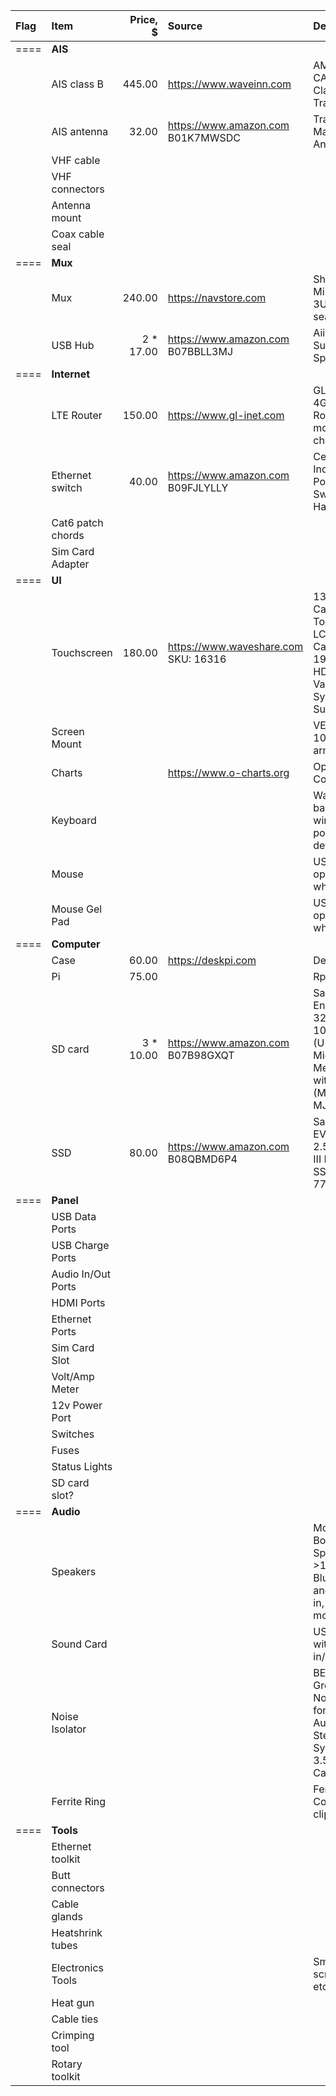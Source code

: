 
| Flag | Item               | Price, $      | Source                                                 | Description                                                  
| :--- | :---               |          ---: | :---                                                   | :---                                                    
| ==== | **AIS**            |               |                                                        |                                             
|      | AIS class B        |        445.00 | https://www.waveinn.com                                | AMEC CAMINO-108 Class B AIS Transponder                                                 
|      | AIS antenna        |         32.00 | https://www.amazon.com    B01K7MWSDC                   | Tram AIS VHF Marine Antenna                                                  
|      | VHF cable          |               |                                                        |                                             
|      | VHF connectors     |               |                                                        |                                             
|      | Antenna mount      |               |                                                        |                                             
|      | Coax cable seal    |               |                                                        |                                             
| ==== | **Mux**            |               |                                                        |                                             
|      | Mux                |        240.00 | https://navstore.com                                   |  Shipmodul MiniPlex-3USB (bi-dir seatalk1)                                           
|      | USB Hub            |   2  *  17.00 | https://www.amazon.com    B07BBLL3MJ                   |  Aiibe 6 Ports Super High Speed USB                                           
| ==== | **Internet**       |               |                                                        |                                             
|      | LTE Router         |        150.00 | https://www.gl-inet.com                                |  GL-X750V2 4G LTE Smart Router + modem + car charger for it
|      | Ethernet switch    |         40.00 | https://www.amazon.com    B09FJLYLLY                   |  Centopto Mini Industrial 5 Ports Gigabit Switch Hardened                                           
|      | Cat6 patch chords  |               |                                                        |                                             
|      | Sim Card Adapter   |               |                                                        |                                             
| ==== | **UI**             |               |                                                        |                                             
|      | Touchscreen        |        180.00 | https://www.waveshare.com   SKU: 16316                 |  13.3inch Capacitive Touch Screen LCD with Case V2, 1920×1080, HDMI, IPS, Various Systems Support                                           
|      | Screen Mount       |               |                                                        |  VESA 100x100 with arm to rotate?                                           
|      | Charts             |               | https://www.o-charts.org                               |  OpenCPN Compatible                                           
|      | Keyboard           |               |                                                        |  Waterproof, backlid, USB wired, with pointing device                                           
|      | Mouse              |               |                                                        |  USB wired optical with wheel button                                          
|      | Mouse Gel Pad      |               |                                                        |  USB wired optical with wheel button                                          
| ==== | **Computer**       |               |                                                        |                                             
|      | Case               |         60.00 | https://deskpi.com                                     |  DeskPi Pro V2                                          
|      | Pi                 |         75.00 |                                                        |  Rpi4 8Gb                                          
|      | SD card            |     3 * 10.00 | https://www.amazon.com B07B98GXQT                      |  Samsung PRO Endurance 32GB 100MB/s (U1) MicroSDXC Memory Card with Adapter (MB-MJ32GA/AM)                                       
|      | SSD                |         80.00 | https://www.amazon.com B08QBMD6P4                      |  Samsung 870 EVO 500GB 2.5 Inch SATA III Internal SSD (MZ-77E500B/AM)                                           
| ==== | **Panel**          |               |                                                        |                                             
|      | USB Data Ports     |               |                                                        |                                            
|      | USB Charge Ports   |               |                                                        |                                            
|      | Audio In/Out Ports |               |                                                        |                                            
|      | HDMI Ports         |               |                                                        |                                            
|      | Ethernet Ports     |               |                                                        |                                            
|      | Sim Card Slot      |               |                                                        |                                            
|      | Volt/Amp Meter     |               |                                                        |                                            
|      | 12v Power Port     |               |                                                        |                                            
|      | Switches           |               |                                                        |                                            
|      | Fuses              |               |                                                        |                                            
|      | Status Lights      |               |                                                        |                                            
|      | SD card slot?      |               |                                                        |                                            
| ==== | **Audio**          |               |                                                        |                                             
|      | Speakers           |               |                                                        |  Motorcycle / Boat Speakers 12v >100w with Bluetooth? and amp built in, rail mountable                                          
|      | Sound Card         |               |                                                        |  USB for Rpi with audio in/out                                          
|      | Noise Isolator     |               |                                                        |  BESIGN Ground Loop Noise Isolator for Car Audio/Home Stereo System with 3.5mm Audio Cable                                            
|      | Ferrite Ring       |               |                                                        |  Ferrite Ring Core cable clips                                            
| ==== | **Tools**          |               |                                                        |                                             
|      | Ethernet toolkit   |               |                                                        |                                             
|      | Butt connectors    |               |                                                        |                                             
|      | Cable glands       |               |                                                        |                                             
|      | Heatshrink tubes   |               |                                                        |                                             
|      | Electronics Tools  |               |                                                        |  Smaller screwdrivers, etc                                           
|      | Heat gun           |               |                                                        |                                           
|      | Cable ties         |               |                                                        |                                          
|      | Crimping tool      |               |                                                        |                                          
|      | Rotary toolkit     |               |                                                        |                                          
